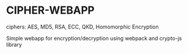 # CIPHER-WEBAPP

ciphers: AES, MD5, RSA, ECC, QKD, Homomorphic Encryption

Simple webapp for encryption/decryption using webpack and crypto-js library
